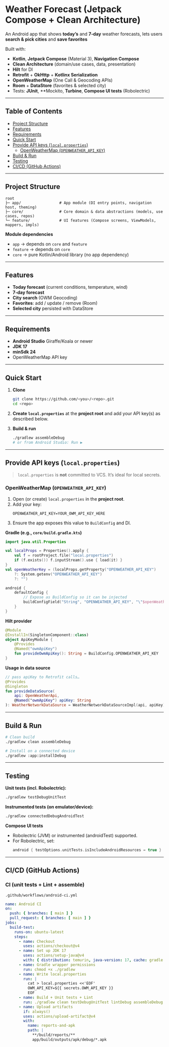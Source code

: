 # Weather Forecast (Jetpack Compose + Clean Architecture)

An Android app that shows **today’s** and **7‑day** weather forecasts, lets users **search & pick cities** and **save favorites**

Built with:
- **Kotlin**, **Jetpack Compose** (Material 3), **Navigation Compose**
- **Clean Architecture** (domain/use cases, data, presentation)
- **Hilt** for DI
- **Retrofit** + **OkHttp** + **Kotlinx Serialization**
- **OpenWeatherMap** (One Call & Geocoding APIs)
- **Room** + **DataStore** (favorites & selected city)
- Tests: **JUnit**, **Mockito, **Turbine**, **Compose UI tests** (Robolectric)

---

## Table of Contents
- [Project Structure](#project-structure)
- [Features](#features)
- [Requirements](#requirements)
- [Quick Start](#quick-start)
- [Provide API keys (`local.properties`)](#provide-api-keys-localproperties)
    - [OpenWeatherMap (`OPENWEATHER_API_KEY`)](#openweathermap-openweather_api_key)
- [Build & Run](#build--run)
- [Testing](#testing)
- [CI/CD (GitHub Actions)](#cicd-github-actions)

---

## Project Structure

```
root
├─ app/                 # App module (DI entry points, navigation host, theming)
├─ core/                # Core domain & data abstractions (models, use cases, repos)
└─ feature/             # UI features (Compose screens, ViewModels, mappers, impls)
```

**Module dependencies**
- `app` → depends on `core` and `feature`
- `feature` → depends on `core`
- `core` → pure Kotlin/Android library (no app dependency)

---

## Features

- **Today forecast** (current conditions, temperature, wind)
- **7‑day forecast**
- **City search** (OWM Geocoding)
- **Favorites**: add / update / remove (Room)
- **Selected city** persisted with DataStore

---

## Requirements

- **Android Studio** Giraffe/Koala or newer
- **JDK 17**
- **minSdk 24**
- OpenWeatherMap API key

---

## Quick Start

1. **Clone**
   ```bash
   git clone https://github.com/<you>/<repo>.git
   cd <repo>
   ```

2. **Create `local.properties`** at the **project root** and add your API key(s) as described below.

3. **Build & run**
   ```bash
   ./gradlew assembleDebug
   # or from Android Studio: Run ▶
   ```

---

## Provide API keys (`local.properties`)

> `local.properties` is **not** committed to VCS. It’s ideal for local secrets.

### OpenWeatherMap (`OPENWEATHER_API_KEY`)

1. Open (or create) `local.properties` in the **project root**.
2. Add your key:
   ```properties
   OPENWEATHER_API_KEY=YOUR_OWM_API_KEY_HERE
   ```
3. Ensure the app exposes this value to `BuildConfig` and DI.

**Gradle (e.g., `core/build.gradle.kts`)**

```kotlin
import java.util.Properties

val localProps = Properties().apply {
    val f = rootProject.file("local.properties")
    if (f.exists()) f.inputStream().use { load(it) }
}
val openWeatherKey = (localProps.getProperty("OPENWEATHER_API_KEY")
    ?: System.getenv("OPENWEATHER_API_KEY")
    ?: "")

android {
    defaultConfig {
        // Expose as BuildConfig so it can be injected
        buildConfigField("String", "OPENWEATHER_API_KEY", "\"$openWeatherKey\"")
    }
}
```

**Hilt provider**

```kotlin
@Module
@InstallIn(SingletonComponent::class)
object ApiKeyModule {
    @Provides
    @Named("owmApiKey")
    fun provideOwmApiKey(): String = BuildConfig.OPENWEATHER_API_KEY
}
```

**Usage in data source**

```kotlin
// pass apiKey to Retrofit calls…
@Provides
@Singleton
fun provideDataSource(
    api: OpenWeatherApi,
    @Named("owmApiKey") apiKey: String
): WeatherNetworkDataSource = WeatherNetworkDataSourceImpl(api, apiKey)
```

---

## Build & Run

```bash
# Clean build
./gradlew clean assembleDebug

# Install on a connected device
./gradlew :app:installDebug
```

---

## Testing

**Unit tests (incl. Robolectric):**
```bash
./gradlew testDebugUnitTest
```

**Instrumented tests (on emulator/device):**
```bash
./gradlew connectedDebugAndroidTest
```

**Compose UI tests**
- Robolectric (JVM) or instrumented (androidTest) supported.
- For Robolectric, set:
  ```kotlin
  android { testOptions.unitTests.isIncludeAndroidResources = true }
  ```

---

## CI/CD (GitHub Actions)

### CI (unit tests + Lint + assemble)

`.github/workflows/android-ci.yml`

```yaml
name: Android CI
on:
  push: { branches: [ main ] }
  pull_request: { branches: [ main ] }
jobs:
  build-test:
    runs-on: ubuntu-latest
    steps:
      - name: Checkout
        uses: actions/checkout@v4
      - name: Set up JDK 17
        uses: actions/setup-java@v4
        with: { distribution: temurin, java-version: 17, cache: gradle }
      - name: Gradle wrapper permissions
        run: chmod +x ./gradlew
      - name: Write local.properties
        run: |
          cat > local.properties <<'EOF'
          OWM_API_KEY=${{ secrets.OWM_API_KEY }}
          EOF
      - name: Build + Unit tests + Lint
        run: ./gradlew clean testDebugUnitTest lintDebug assembleDebug --stacktrace --no-daemon
      - name: Upload artifacts
        if: always()
        uses: actions/upload-artifact@v4
        with:
          name: reports-and-apk
          path: |
            **/build/reports/**
            app/build/outputs/apk/debug/*.apk
```
